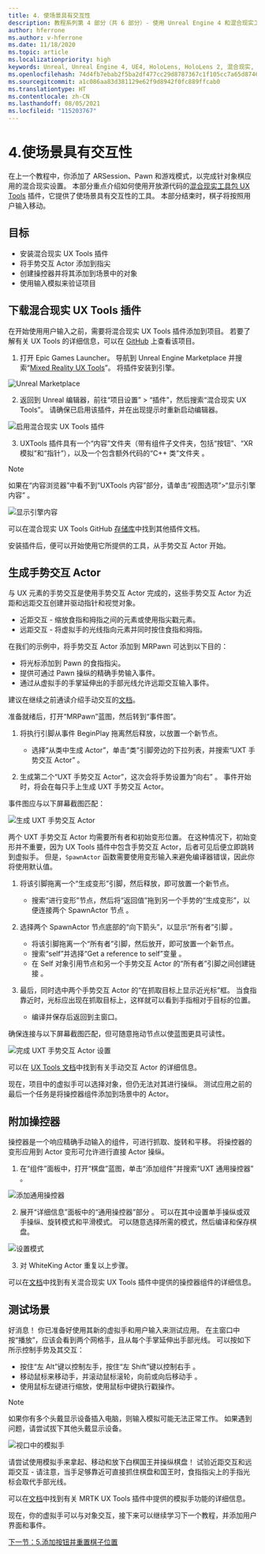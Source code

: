```yaml
---
title: 4. 使场景具有交互性
description: 教程系列第 4 部分（共 6 部分）- 使用 Unreal Engine 4 和混合现实工具包 UX Tools 插件构建一款象棋应用
author: hferrone
ms.author: v-hferrone
ms.date: 11/18/2020
ms.topic: article
ms.localizationpriority: high
keywords: Unreal, Unreal Engine 4, UE4, HoloLens, HoloLens 2, 混合现实, 教程, 入门, mrtk, uxt, UX Tools, 文档, 混合现实头戴显示设备, windows 混合现实头戴显示设备, 虚拟现实头戴显示设备
ms.openlocfilehash: 74d4fb7ebab2f5ba2df477cc29d8787367c1f105cc7a65d87460ac1e033b0fbb
ms.sourcegitcommit: a1c086aa83d381129e62f9d8942f0fc889ffcab0
ms.translationtype: HT
ms.contentlocale: zh-CN
ms.lasthandoff: 08/05/2021
ms.locfileid: "115203767"
---
```

# <a name="4-making-your-scene-interactive"></a>4.使场景具有交互性

在上一个教程中，你添加了 ARSession、Pawn 和游戏模式，以完成针对象棋应用的混合现实设置。 本部分重点介绍如何使用开放源代码的[混合现实工具包 UX Tools](https://github.com/microsoft/MixedReality-UXTools-Unreal) 插件，它提供了使场景具有交互性的工具。 本部分结束时，棋子将按照用户输入移动。

## <a name="objectives"></a>目标

* 安装混合现实 UX Tools 插件
* 将手势交互 Actor 添加到指尖
* 创建操控器并将其添加到场景中的对象
* 使用输入模拟来验证项目

## <a name="downloading-the-mixed-reality-ux-tools-plugin"></a>下载混合现实 UX Tools 插件
在开始使用用户输入之前，需要将混合现实 UX Tools 插件添加到项目。 若要了解有关 UX Tools 的详细信息，可以在 [GitHub](https://aka.ms/uxt-unreal) 上查看该项目。

1. 打开 Epic Games Launcher。 导航到 Unreal Engine Marketplace 并搜索“[Mixed Reality UX Tools](https://www.unrealengine.com/marketplace/en-US/product/mixed-reality-ux-tools)”。 将插件安装到引擎。

![Unreal Marketplace](images/unreal-uxt/2-uxt-plugin.PNG)

2. 返回到 Unreal 编辑器，前往“项目设置” > “插件”，然后搜索“混合现实 UX Tools”。 请确保已启用该插件，并在出现提示时重新启动编辑器。

![启用混合现实 UX Tools 插件](images/unreal-uxt/2-enable-uxt.PNG)

3.  UXTools 插件具有一个“内容”文件夹（带有组件子文件夹，包括“按钮”、“XR 模拟”和“指针”），以及一个包含额外代码的“C++ 类”文件夹  。  

> [!NOTE]
> 如果在“内容浏览器”中看不到“UXTools 内容”部分，请单击“视图选项”>“显示引擎内容”  。

![显示引擎内容](images/unreal-uxt/4-showenginecontent.PNG)

可以在混合现实 UX Tools GitHub [存储库](https://aka.ms/uxt-unreal)中找到其他插件文档。

安装插件后，便可以开始使用它所提供的工具，从手势交互 Actor 开始。

## <a name="spawning-hand-interaction-actors"></a>生成手势交互 Actor

与 UX 元素的手势交互是使用手势交互 Actor 完成的，这些手势交互 Actor 为近距和远距交互创建并驱动指针和视觉对象。
- 近距交互 - 缩放食指和拇指之间的元素或使用指尖戳元素。
- 远距交互 - 将虚拟手的光线指向元素并同时按住食指和拇指。

在我们的示例中，将手势交互 Actor 添加到 MRPawn 可达到以下目的：
- 将光标添加到 Pawn 的食指指尖。
- 提供可通过 Pawn 操纵的精确手势输入事件。
- 通过从虚拟手的手掌延伸出的手部光线允许远距交互输入事件。

建议在继续之前通读介绍手动交互的[文档](https://microsoft.github.io/MixedReality-UXTools-Unreal/Docs/HandInteraction.html)。

准备就绪后，打开“MRPawn”蓝图，然后转到“事件图”。

1. 将执行引脚从事件 BeginPlay 拖离然后释放，以放置一个新节点。
    * 选择“从类中生成 Actor”，单击“类”引脚旁边的下拉列表，并搜索“UXT 手势交互 Actor”  。  

2. 生成第二个“UXT 手势交互 Actor”，这次会将手势设置为“向右”  。 事件开始时，将会在每只手上生成 UXT 手势交互 Actor。

事件图应与以下屏幕截图匹配：

![生成 UXT 手势交互 Actor](images/unreal-uxt/4-spawnactor.PNG)

两个 UXT 手势交互 Actor 均需要所有者和初始变形位置。 在这种情况下，初始变形并不重要，因为 UX Tools 插件中包含手势交互 Actor，后者可见后便立即跳转到虚拟手。 但是，`SpawnActor` 函数需要使用变形输入来避免编译器错误，因此你将使用默认值。

1. 将该引脚拖离一个“生成变形”引脚，然后释放，即可放置一个新节点。
    * 搜索“进行变形”节点，然后将“返回值”拖到另一个手势的“生成变形”，以便连接两个 SpawnActor 节点   。

2.  选择两个 SpawnActor 节点底部的“向下箭头”，以显示“所有者”引脚  。    
    * 将该引脚拖离一个“所有者”引脚，然后放开，即可放置一个新节点。
    * 搜索“self”并选择“Get a reference to self”变量 。
    * 在 Self 对象引用节点和另一个手势交互 Actor 的“所有者”引脚之间创建链接 。
3. 最后，同时选中两个手势交互 Actor 的“在抓取目标上显示近光标”框。 当食指靠近时，光标应出现在抓取目标上，这样就可以看到手指相对于目标的位置。
    * 编译并保存后返回到主窗口。

确保连接与以下屏幕截图匹配，但可随意拖动节点以使蓝图更具可读性。

![完成 UXT 手势交互 Actor 设置](images/unreal-uxt/4-fingerptrs.PNG)

可以在 [UX Tools 文档](https://microsoft.github.io/MixedReality-UXTools-Unreal/Docs/HandInteraction.html)中找到有关手动交互 Actor 的详细信息。

现在，项目中的虚拟手可以选择对象，但仍无法对其进行操纵。 测试应用之前的最后一个任务是将操控器组件添加到场景中的 Actor。

## <a name="attaching-manipulators"></a>附加操控器

操控器是一个响应精确手动输入的组件，可进行抓取、旋转和平移。 将操控器的变形应用到 Actor 变形可允许进行直接 Actor 操纵。

1. 在“组件”面板中，打开“棋盘”蓝图，单击“添加组件”并搜索“UXT 通用操控器”   。

![添加通用操控器](images/unreal-uxt/4-addmanip.PNG)

2. 展开“详细信息”面板中的“通用操控器”部分 。 可以在其中设置单手操纵或双手操纵、旋转模式和平滑模式。 可以随意选择所需的模式，然后编译和保存棋盘。

![设置模式](images/unreal-uxt/4-setrotmode.PNG)

3. 对 WhiteKing Actor 重复以上步骤。

可以在[文档](https://microsoft.github.io/MixedReality-UXTools-Unreal/Docs/Manipulator.html)中找到有关混合现实 UX Tools 插件中提供的操控器组件的详细信息。

## <a name="testing-the-scene"></a>测试场景

好消息！ 你已准备好使用其新的虚拟手和用户输入来测试应用。 在主窗口中按“播放”，应该会看到两个网格手，且从每个手掌延伸出手部光线。 可以按如下所示控制手势及其交互：
- 按住“左 Alt”键以控制左手，按住“左 Shift”键以控制右手   。
- 移动鼠标来移动手，并滚动鼠标滚轮，向前或向后移动手  。
- 使用鼠标左键进行缩放，使用鼠标中键执行戳操作。

> [!NOTE]
> 如果你有多个头戴显示设备插入电脑，则输入模拟可能无法正常工作。 如果遇到问题，请尝试拔下其他头戴显示设备。

![视口中的模拟手](images/unreal-uxt/4-handsim.PNG)

请尝试使用模拟手来拿起、移动和放下白棋国王并操纵棋盘！ 试验近距交互和远距交互 - 请注意，当手足够靠近可直接抓住棋盘和国王时，食指指尖上的手指光标会取代手部光线。

可以在[文档](https://microsoft.github.io/MixedReality-UXTools-Unreal/Docs/InputSimulation.html)中找到有关 MRTK UX Tools 插件中提供的模拟手功能的详细信息。

现在，你的虚拟手可以与对象交互，接下来可以继续学习下一个教程，并添加用户界面和事件。

[下一节：5.添加按钮并重置棋子位置](unreal-uxt-ch5.md)
